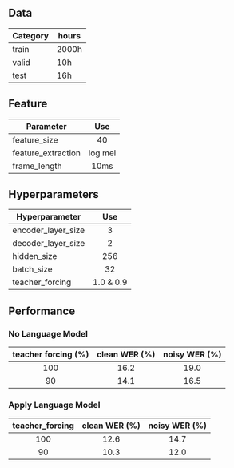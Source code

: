 ## Data 
    
|Category|hours|
|----|----|  
|train|2000h|  
|valid|10h|  
|test|16h|     
  
## Feature  
|Parameter|Use|   
|----|:----:|  
|feature_size|40|
|feature_extraction|log mel|  
|frame_length|10ms|   
  
  
## Hyperparameters
  
|Hyperparameter|Use|  
|----|:----:|  
|encoder_layer_size|3|  
|decoder_layer_size|2|  
|hidden_size|256|  
|batch_size|32|  
|teacher_forcing|1.0 & 0.9|  

## Performance  
  
### No Language Model
|teacher forcing (%)|clean WER (%)|noisy WER (%)|  
|:---:|:---:|:---:|  
|100|16.2|19.0|   
|90|14.1|16.5|   
   
### Apply Language Model
|teacher_forcing|clean WER (%)|noisy WER (%)|  
|:---:|:---:|:---:|  
|100|12.6|14.7|   
|90|10.3|12.0|   

